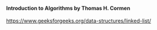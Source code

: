 #### Introduction to Algorithms by Thomas H. Cormen
https://www.geeksforgeeks.org/data-structures/linked-list/
